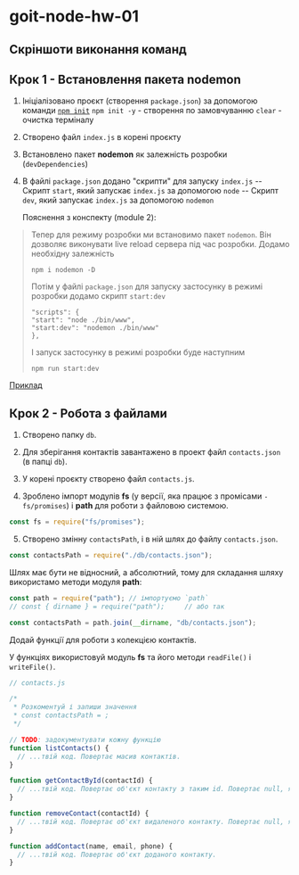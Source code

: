 # goit-node-hw-01

## Cкріншоти виконання команд

## Крок 1 - Встановлення пакета **nodemon**

1. Ініціалізовано проєкт (створення `package.json`)
   за допомогою команди [`npm init`](./slides/1-1-init-package.json.jpg)
   `npm init -y` - створення по замовчуванню
   `clear` - очистка терміналу

2. Створено файл `index.js` в корені проєкту

3. Встановлено пакет **nodemon** як залежність розробки (`devDependencies`)

4. В файлі `package.json` додано "скрипти" для запуску `index.js`
   -- Скрипт `start`, який запускає `index.js` за допомогою `node`
   -- Скрипт `dev`, який запускає `index.js` за допомогою `nodemon`

   Пояснення з конспекту (module 2):

> Тепер для режиму розробки ми встановимо пакет `nodemon`.
> Він дозволяє виконувати live reload сервера під час розробки. Додамо необхідну залежність
>
> ```
> npm i nodemon -D
> ```
>
> Потім у файлі `package.json` для запуску застосунку в режимі розробки додамо скрипт `start:dev`
>
> ```
> "scripts": {
> "start": "node ./bin/www",
> "start:dev": "nodemon ./bin/www"
> },
> ```
>
> І запуск застосунку в режимі розробки буде наступним
>
> ```
> npm run start:dev
> ```

[Приклад](./slides/1-2-npm-run-start_dev.jpg)

## Крок 2 - Робота з файлами

1. Cтворено папку `db`.

2. Для зберігання контактів завантажено в проект файл `contacts.json` (в папці `db`).

3. У корені проєкту створено файл `contacts.js`.

4. Зроблено імпорт модулів **fs** (у версії, яка працює з промісами `- fs/promises`) і **path** для роботи з файловою системою.

```js
const fs = require("fs/promises");
```

5. Створено змінну `contactsPath`, і в ній шлях до файлу `contacts.json`.

```js
const contactsPath = require("./db/contacts.json");
```

Шлях має бути не відносний, а абсолютний, тому для складання шляху використамо методи модуля **path**:

```js
const path = require("path"); // імпортуємо `path`
// const { dirname } = require("path");     // або так

const contactsPath = path.join(__dirname, "db/contacts.json");
```

Додай функції для роботи з колекцією контактів.

У функціях використовуй модуль **fs** та його методи `readFile()` і `writeFile()`.

```js
// contacts.js

/*
 * Розкоментуй і запиши значення
 * const contactsPath = ;
 */

// TODO: задокументувати кожну функцію
function listContacts() {
  // ...твій код. Повертає масив контактів.
}

function getContactById(contactId) {
  // ...твій код. Повертає об'єкт контакту з таким id. Повертає null, якщо контакт з таким id не знайдений.
}

function removeContact(contactId) {
  // ...твій код. Повертає об'єкт видаленого контакту. Повертає null, якщо контакт з таким id не знайдений.
}

function addContact(name, email, phone) {
  // ...твій код. Повертає об'єкт доданого контакту.
}
```
